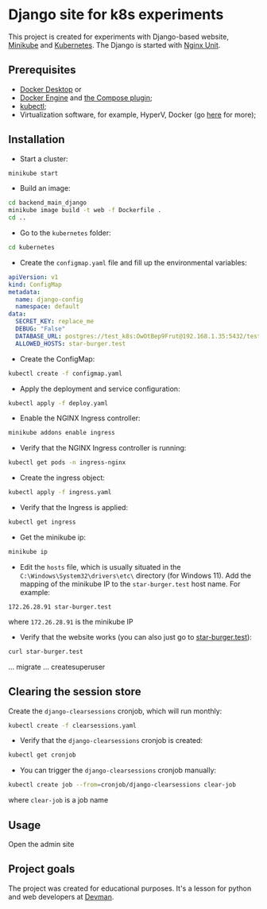 # Django site for k8s experiments

This project is created for experiments with Django-based website, [Minikube](https://minikube.sigs.k8s.io/docs/start/) and [Kubernetes](https://kubernetes.io/).
The Django is started with [Nginx Unit](https://unit.nginx.org/).

## Prerequisites

- [Docker Desktop](https://docs.docker.com/desktop/) or
- [Docker Engine](https://docs.docker.com/engine/install/) and [the Compose plugin](https://docs.docker.com/compose/install/linux/);
- [kubectl](https://kubernetes.io/docs/tasks/tools/);
- Virtualization software, for example, HyperV, Docker (go [here](https://minikube.sigs.k8s.io/docs/drivers/) for more);

## Installation

- Start a cluster:

```bash
minikube start
```

- Build an image:

```bash
cd backend_main_django
minikube image build -t web -f Dockerfile .
cd ..
```

- Go to the `kubernetes` folder:

```bash
cd kubernetes
```

- Create the `configmap.yaml` file and fill up the environmental variables:

```yaml
apiVersion: v1
kind: ConfigMap
metadata:
  name: django-config
  namespace: default
data:
  SECRET_KEY: replace_me
  DEBUG: "False"
  DATABASE_URL: postgres://test_k8s:OwOtBep9Frut@192.168.1.35:5432/test_k8s
  ALLOWED_HOSTS: star-burger.test
```

- Create the ConfigMap:

```bash
kubectl create -f configmap.yaml
```

- Apply the deployment and service configuration:

```bash
kubectl apply -f deploy.yaml
```

- Enable the NGINX Ingress controller:

```bash
minikube addons enable ingress
```

- Verify that the NGINX Ingress controller is running:

```bash
kubectl get pods -n ingress-nginx
```

- Create the ingress object:

```bash
kubectl apply -f ingress.yaml
```

- Verify that the Ingress is applied:

```bash
kubectl get ingress
```

- Get the minikube ip:

```bash
minikube ip
```

- Edit the `hosts` file, which is usually situated in the `C:\Windows\System32\drivers\etc\` directory (for Windows 11). Add the mapping of the minikube IP to the `star-burger.test` host name. For example:

```config
172.26.28.91 star-burger.test
```

where `172.26.28.91` is the minikube IP

- Verify that the website works (you can also just go to [star-burger.test](http://star-burger.test)):

```bash
curl star-burger.test
```

... migrate
... createsuperuser

## Clearing the session store

Create the `django-clearsessions` cronjob, which will run monthly:

```bash
kubectl create -f clearsessions.yaml
```

- Verify that the `django-clearsessions` cronjob is created:

```bash
kubectl get cronjob
```

- You can trigger the `django-clearsessions` cronjob manually:

```bash
kubectl create job --from=cronjob/django-clearsessions clear-job
```

where `clear-job` is a job name

## Usage

Open the admin site

## Project goals

The project was created for educational purposes.
It's a lesson for python and web developers at [Devman](https://dvmn.org).
